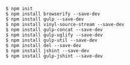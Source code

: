     $ npm init
    $ npm install browserify --save-dev
    $ npm install gulp --save-dev
    $ npm install vinyl-source-stream --save-dev
    $ npm install gulp-concat --save-dev
    $ npm install gulp-uglify --save-dev
    $ npm install gulp-util --save-dev
    $ npm install del --save-dev
    $ npm install jshint --save-dev
    $ npm install gulp-jshint --save-dev
